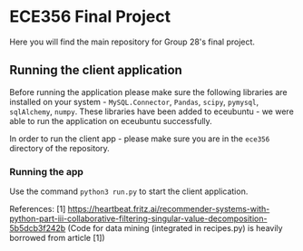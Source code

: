 # ECE356 Final Project
Here you will find the main repository for Group 28's final project.

## Running the client application 

Before running the application please make sure the following libraries are installed on your system - `MySQL.Connector`, `Pandas`, `scipy`, `pymysql`, `sqlAlchemy`, `numpy`. These libraries have been added to eceubuntu - we were able to run the application on eceubuntu successfully.

In order to run the client app - please make sure you are in the `ece356` directory of the repository.

### Running the app
Use the command `python3 run.py` to start the client application.

References:
[1] https://heartbeat.fritz.ai/recommender-systems-with-python-part-iii-collaborative-filtering-singular-value-decomposition-5b5dcb3f242b
(Code for data mining (integrated in recipes.py) is heavily borrowed from article [1])
